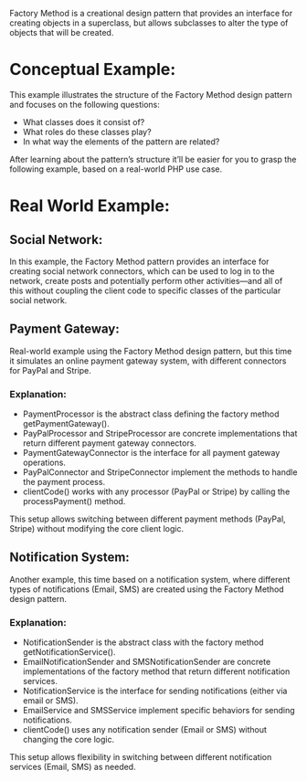 Factory Method is a creational design pattern that provides an interface for creating objects in a superclass, but allows subclasses to alter the type of objects that will be created.

# Conceptual Example:
This example illustrates the structure of the Factory Method design pattern and focuses on the following questions:

* What classes does it consist of?
* What roles do these classes play?
* In what way the elements of the pattern are related?

After learning about the pattern’s structure it’ll be easier for you to grasp the following example, based on a real-world PHP use case.

# Real World Example:
## Social Network:
In this example, the Factory Method pattern provides an interface for creating social network connectors, which can be used to log in to the network, create posts and potentially perform other activities—and all of this without coupling the client code to specific classes of the particular social network.

## Payment Gateway:
Real-world example using the Factory Method design pattern, but this time it simulates an online payment gateway system, with different connectors for PayPal and Stripe.
### Explanation:
* PaymentProcessor is the abstract class defining the factory method getPaymentGateway().
* PayPalProcessor and StripeProcessor are concrete implementations that return different payment gateway connectors.
* PaymentGatewayConnector is the interface for all payment gateway operations.
* PayPalConnector and StripeConnector implement the methods to handle the payment process.
* clientCode() works with any processor (PayPal or Stripe) by calling the processPayment() method.

This setup allows switching between different payment methods (PayPal, Stripe) without modifying the core client logic.

## Notification System:
Another example, this time based on a notification system, where different types of notifications (Email, SMS) are created using the Factory Method design pattern.

### Explanation:
* NotificationSender is the abstract class with the factory method getNotificationService().
* EmailNotificationSender and SMSNotificationSender are concrete implementations of the factory method that return different notification services.
* NotificationService is the interface for sending notifications (either via email or SMS).
* EmailService and SMSService implement specific behaviors for sending notifications.
* clientCode() uses any notification sender (Email or SMS) without changing the core logic.

This setup allows flexibility in switching between different notification services (Email, SMS) as needed.
